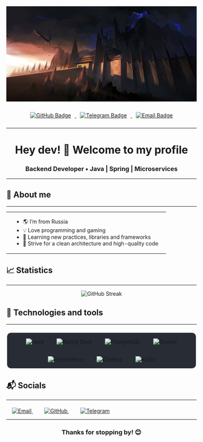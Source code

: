 ## 
<div align="center">
  <img src="assets/banner.jpg" alt="Banner" width="800"/>
</div>

<div></div>

<div id="badges" align="center" style="margin-top: 25px; margin-bottom: 25px;">
  <a href="https://github.com/DragonFortune">
    <img src="https://img.shields.io/badge/GitHub-282c34?style=for-the-badge&logo=github&logoColor=61afef" 
         alt="GitHub Badge" style="margin: 0 10px;"/>
  </a>
  <a href="https://t.me/morelia_carinata">
    <img src="https://img.shields.io/badge/Telegram-282c34?style=for-the-badge&logo=telegram&logoColor=61afef" 
         alt="Telegram Badge" style="margin: 0 10px;"/>
  </a>
  <a href="mailto:dragonfartune@gmail.com">
    <img src="https://img.shields.io/badge/Email-282c34?style=for-the-badge&logo=gmail&logoColor=c678dd" 
         alt="Email Badge" style="margin: 0 10px;"/>
  </a>
</div>

---

<h1 align="center">Hey dev! 👋 Welcome to my profile</h1>
<h3 align="center">Backend Developer • Java | Spring | Microservices</h3>

---

## 🎯 About me

---

<table>
  <tr>
    <td style="padding-left:20px; vertical-align:top;">
      <ul>
        <li>🌎 I’m from Russia</li>
        <li>💡 Love programming and gaming</li>
        <li>🧠 Learning new practices, libraries and frameworks</li>
        <li>🌱 Strive for a clean architecture and high-quality code</li>
      </ul>
    </td>
    <td>
      <img src="https://media4.giphy.com/media/v1.Y2lkPTc5MGI3NjExbGNscDVjeTd3Y2RpcDZiajlianZ0bWhzZDhmZmJxM2Y2bjE5ZG50dCZlcD12MV9pbnRlcm5hbF9naWZfYnlfaWQmY3Q9cw/0FIy4ImEiRcfVFqvJd/giphy.gif" width="200" alt=""/>
    </td>
  </tr>
</table>



## 📈 Statistics

---

<div align="center">
  <img src="https://streak-stats.demolab.com?user=DragonFortune&theme=onedark" alt="GitHub Streak"/>
</div>

## 🧰 Technologies and tools

---



<p align="center">
  <div align="center" style="margin-top: 20px; background-color:#282c34; border: 2px solid #f8f8f2; border-radius: 12px; ">
  <img src="https://cdn.jsdelivr.net/gh/devicons/devicon/icons/java/java-original.svg" width="55" title="Java" style="margin: 15px;"/>
  <img src="https://cdn.jsdelivr.net/gh/devicons/devicon/icons/spring/spring-original.svg" width="55" title="Spring Boot" style="margin: 15px;"/>
  <img src="https://cdn.jsdelivr.net/gh/devicons/devicon/icons/postgresql/postgresql-original.svg" width="55" title="PostgreSQL" style="margin: 15px;"/>
  <img src="https://cdn.jsdelivr.net/gh/devicons/devicon/icons/docker/docker-original.svg" width="55" title="Docker" style="margin: 15px;"/>
  <img src="https://cdn.jsdelivr.net/gh/devicons/devicon/icons/prometheus/prometheus-original.svg" width="55" title="Prometheus" style="margin: 15px;"/>
  <img src="https://cdn.jsdelivr.net/gh/devicons/devicon/icons/grafana/grafana-original.svg" width="55" title="Grafana" style="margin: 15px;"/>
  <img src="https://cdn.jsdelivr.net/gh/devicons/devicon/icons/kotlin/kotlin-original.svg" width="55" title="Kotlin" style="margin: 15px;"/>
</div>


## 📬 Socials

---

<div  style="margin-top: 20px;">
  <a href="mailto:dragonfartune@gmail.com" style="margin: 15px;">
    <img src="https://cdn.simpleicons.org/gmail/EA4335" width="40" title="Email"/>
  </a>
  <a href="https://github.com/DragonFortune" style="margin: 15px;">
    <img src="https://cdn.simpleicons.org/github/ffffff" width="40" title="GitHub"/>
  </a>
  <a href="https://t.me/morelia_carinata" style="margin: 15px;">
    <img src="https://cdn.simpleicons.org/telegram/26A5E4" width="40" title="Telegram"/>
  </a>
</div>

[//]: # (- ✉️ Email: [dragonfartune@gmail.com]&#40;mailto:dragonfartune@gmail.com&#41;)

[//]: # (- 💻 GitHub: [https://github.com/DragonFortune]&#40;https://github.com/DragonFortune&#41;)

---

<h3 align="center">Thanks for stopping by! 😊</h3>

<!--
**DragonFortune/DragonFortune** is a ✨ _special_ ✨ repository because its `README.md` (this file) appears on your GitHub profile.

Here are some ideas to get you started:

- 🔭 I’m currently working on ...
- 🌱 I’m currently learning ...
- 👯 I’m looking to collaborate on ...
- 🤔 I’m looking for help with ...
- 💬 Ask me about ...
- 📫 How to reach me: ...
- 😄 Pronouns: ...
- ⚡ Fun fact: ...
-->
